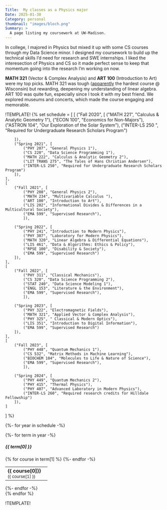 ```yaml
---
Title:  My classes as a Physics major
Date: 2025-01-30 
Category: personal 
thumbnail: "images/bloch.png"
Summary: >
  A page listing my coursework at UW-Madison.  
---
```



In college, I majored in Physics but mixed it up with some CS courses through my Data Science minor. I designed my coursework to build up the technical skills I’d need for research and SWE internships. I liked the interesection of Physics and CS so it made perfect sense to keep that momentum going into the research I’m working on now.

**MATH 321** (Vector & Complex Analysis) and **ART 100** (Introduction to Art) were my top picks. MATH 321 was tough ([apparently](https://www.reddit.com/r/UWMadison/comments/zxrr8q/what_is_the_hardest_class_youve_taken_at_uw/) the hardest course @ Wisconsin) but rewarding, deepening my understanding of linear algebra. ART 100 was quite fun, especially since I took it with my best friend. We explored museums and concerts, which made the course engaging and memorable.

!TEMPLATE!
{% set schedule = [
    [
        ("Fall 2020", [
            ("MATH 221", "Calculus & Analytic Geometry 1"),
            ("ECON 100", "Economics for Non-Majors"),
            ("ASTRON 104", "Our Exploration of the Solar System"),
            ("INTER-LS 250 ", "Required for Undergraduate Research Scholars Program")

        ]),
        ("Spring 2021", [
            ("PHY 207", "General Physics 1"),
            ("CS 220", "Data Science Programming 1"),
            ("MATH 222", "Calculus & Analytic Geometry 2"),
            ("LIT TRANS 275", "The Tales of Hans Christian Andersen"),
            ("INTER-LS 250", "Required for Undergraduate Research Scholars Program")
        ]),
    ],
    [
        ("Fall 2021", [
            ("PHY 208", "General Physics 2"),
            ("MATH 234", "Multivariable Calculus "),
            ("ART 100", "Introduction to Art"),
            ("LIS 202", "Informational Divides & Differences in a Multicultural Society"),
            ("EMA 599", "Supervised Research"),    
            ]),

        ("Spring 2022", [
            ("PHY 241", "Introduction to Modern Physics"),
            ("PHY 307", "Laboratory for Modern Physics"),
            ("MATH 320", "Linear Algebra & Differential Equations"),
            ("LIS 461", "Data & Algorithms: Ethics & Policy"),
            ("RPSE 100", "Disability & Society"),
            ("EMA 599", "Supervised Research")
        ]),
    ],
    [       
        ("Fall 2022", [
            ("PHY 311", "Classical Mechanics"),
            ("CS 320", "Data Science Programming 2"),
            ("STAT 240", "Data Science Modeling 1"),
            ("ENGL 153", "Literature & the Environment"),
            ("EMA 599", "Supervised Research"),    
            ]),

        ("Spring 2023", [
            ("PHY 322", "Electromagnetic Fields"),
            ("MATH 321", "Applied Vector & Complex Analysis"),
            ("PHY 325", " Classical & Modern Optics"),
            ("LIS 351", "Introduction to Digital Information"),
            ("EMA 599", "Supervised Research")
        ]),
    ],
    [       
        ("Fall 2023", [
            ("PHY 448", "Quantum Mechanics 1"),
            ("CS 532", "Matrix Methods in Machine Learning"),
            ("BIOCHEM 104", "Molecules to Life & Nature of Science"),
            ("EMA 599", "Supervised Research"),    
            ]),

        ("Spring 2024", [
            ("PHY 449", "Quantum Mechanics 2"),
            ("PHY 415", "Thermal Physics"),
            ("PHY 407", "Advanced Laboratory in Modern Physics"),
            ("INTER-LS 260", "Required research credits for Hilldale Fellowship")
        ]),
    ]
] 
%}

{%- for year in schedule -%}
<div class="row">
    {%- for term in year -%}
    <div class="col-sm-12 col-md-6 d-md-flex-row p-2 align-items-stretch">
        <div class="card">
        <div class="card-body">
            <h5 class="card-title">{{ term[0] }}</h5>
            <table class="table mb-0">
                {% for course in term[1] %}
                <tr>
                    <td><b>{{ course[0]}}</b>&nbsp;&nbsp;&nbsp;<div style="font-size:13px">{{ course[1] }}</div></td>
                </tr>
                {%- endfor -%}
            </table>
        </div>
        </div>
    </div>
    {%- endfor -%}
</div>
{% endfor %}

!TEMPLATE!